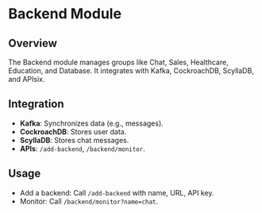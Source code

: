 # Backend Module

## Overview

The Backend module manages groups like Chat, Sales, Healthcare, Education, and Database. It integrates with Kafka, CockroachDB, ScyllaDB, and APIsix.

## Integration

- **Kafka**: Synchronizes data (e.g., messages).
- **CockroachDB**: Stores user data.
- **ScyllaDB**: Stores chat messages.
- **APIs**: `/add-backend`, `/backend/monitor`.

## Usage

- Add a backend: Call `/add-backend` with name, URL, API key.
- Monitor: Call `/backend/monitor?name=chat`.
